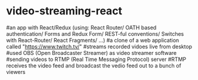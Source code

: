# video-streaming-react
#an app with React/Redux (using: React Router/ OATH based authentication/ Forms and Redux Form/ REST-ful conventions/ Switches with React-Router/ React Fragments/ ...)
#a clone of a web application called "https://www.twitch.tv/"
#streams recorded vidoes live from desktop
#used OBS (Open Broadcaster Streamer) as video streamer software
#sending videos to RTMP (Real Time Messaging Protocol) server
#RTMP receives the video feed and broadcast the vedio feed out to a bunch of viewers

